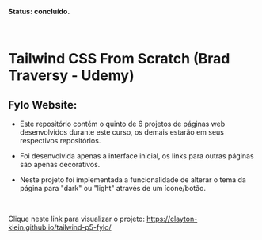 **Status: concluído.**

<br>

# Tailwind CSS From Scratch (Brad Traversy - Udemy)

## Fylo Website:

- Este repositório contém o quinto de 6 projetos de páginas web desenvolvidos durante este curso, os demais estarão em seus respectivos repositórios.

- Foi desenvolvida apenas a interface inicial, os links para outras páginas são apenas decorativos.

- Neste projeto foi implementada a funcionalidade de alterar o tema da página para "dark" ou "light" através de um ícone/botão.

<br>

Clique neste link para visualizar o projeto:
https://clayton-klein.github.io/tailwind-p5-fylo/
